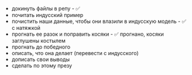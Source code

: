 - докинуть файлы в репу - ✅
- почитать индусский пример
- почистить наши данные, чтобы они влазили в индусскую модель - ✅ с натяжкой
- прогнать ее разок и поправить косяки - ✅ прогнано, косяки заглушены костылем
- прогнать до победного
- описать, что она делает (перевести с индусского)
- дописать свои выводы
- сделать по этому презу
